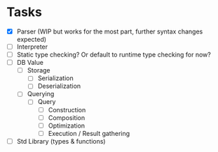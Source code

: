 # Tasks

- [x] Parser (WIP but works for the most part, further syntax changes expected)
- [ ] Interpreter
- [ ] Static type checking? Or default to runtime type checking for now?
- [ ] DB Value
  - [ ] Storage
    - [ ] Serialization
    - [ ] Deserialization
  - [ ] Querying
    - [ ] Query
      - [ ] Construction
      - [ ] Composition
      - [ ] Optimization
      - [ ] Execution / Result gathering
- [ ] Std Library (types & functions)
